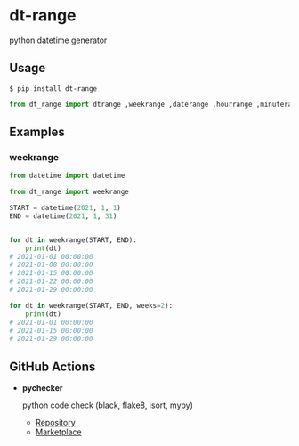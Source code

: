 # dt-range

python datetime generator

## Usage

```shell
$ pip install dt-range
```

```python
from dt_range import dtrange ,weekrange ,daterange ,hourrange ,minuterange ,secondrange ,millisecondrange ,microsecondrange ,timedeltarange
```

## Examples

### weekrange

```python
from datetime import datetime

from dt_range import weekrange

START = datetime(2021, 1, 1)
END = datetime(2021, 1, 31)


for dt in weekrange(START, END):
    print(dt)
# 2021-01-01 00:00:00
# 2021-01-08 00:00:00
# 2021-01-15 00:00:00
# 2021-01-22 00:00:00
# 2021-01-29 00:00:00

for dt in weekrange(START, END, weeks=2):
    print(dt)
# 2021-01-01 00:00:00
# 2021-01-15 00:00:00
# 2021-01-29 00:00:00
```

## GitHub Actions

- **pychecker**

  python code check (black, flake8, isort, mypy)
  - [Repository](https://github.com/nanato12/pychecker)
  - [Marketplace](https://github.com/marketplace/actions/pychecker)
